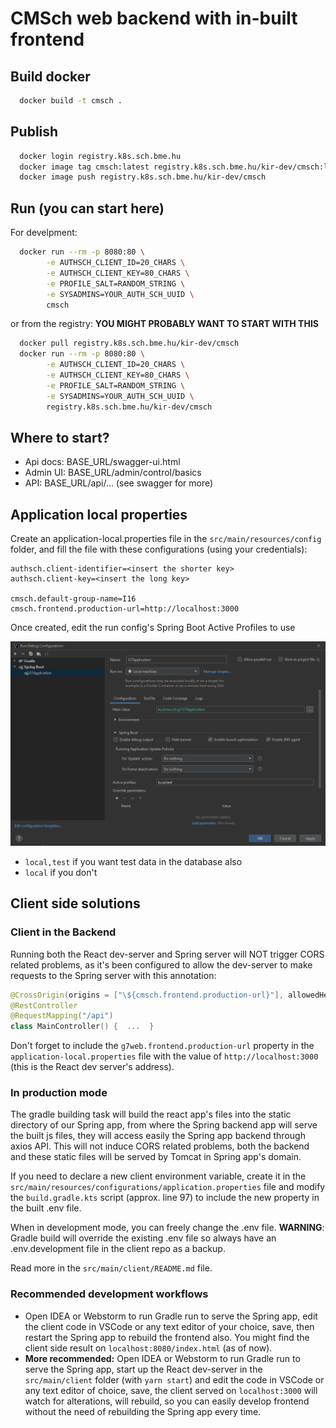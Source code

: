 CMSch web backend with in-built frontend
===

## Build docker

```bash
  docker build -t cmsch .
```

## Publish

```bash
  docker login registry.k8s.sch.bme.hu
  docker image tag cmsch:latest registry.k8s.sch.bme.hu/kir-dev/cmsch:latest
  docker image push registry.k8s.sch.bme.hu/kir-dev/cmsch
```

## Run (you can start here)

For develpment:

```bash
  docker run --rm -p 8080:80 \
        -e AUTHSCH_CLIENT_ID=20_CHARS \
        -e AUTHSCH_CLIENT_KEY=80_CHARS \
        -e PROFILE_SALT=RANDOM_STRING \
        -e SYSADMINS=YOUR_AUTH_SCH_UUID \
        cmsch
```

or from the registry: **YOU MIGHT PROBABLY WANT TO START WITH THIS**

```bash
  docker pull registry.k8s.sch.bme.hu/kir-dev/cmsch
  docker run --rm -p 8080:80 \
        -e AUTHSCH_CLIENT_ID=20_CHARS \
        -e AUTHSCH_CLIENT_KEY=80_CHARS \
        -e PROFILE_SALT=RANDOM_STRING \
        -e SYSADMINS=YOUR_AUTH_SCH_UUID \
        registry.k8s.sch.bme.hu/kir-dev/cmsch
```

## Where to start?

- Api docs: BASE_URL/swagger-ui.html
- Admin UI: BASE_URL/admin/control/basics
- API: BASE_URL/api/... (see swagger for more)

## Application local properties

Create an application-local.properties file in the `src/main/resources/config` folder, 
and fill the file with these configurations (using your credentials): 

```properties
authsch.client-identifier=<insert the shorter key>
authsch.client-key=<insert the long key>

cmsch.default-group-name=I16
cmsch.frontend.production-url=http://localhost:3000
```

Once created, edit the run config's Spring Boot Active Profiles to use 

![runconfig](.readme-files/runconfig.png)

- `local,test` if you want test data in the database also
- `local` if you don't

## Client side solutions

### Client in the Backend

Running both the React dev-server and Spring server will NOT trigger CORS related problems, as it's been configured to allow
the dev-server to make requests to the Spring server with this annotation:

```kotlin
@CrossOrigin(origins = ["\${cmsch.frontend.production-url}"], allowedHeaders = ["*"])
@RestController
@RequestMapping("/api")
class MainController() {  ...  }
```

Don't forget to include the `g7web.frontend.production-url` property in the `application-local.properties` file with the
value of `http://localhost:3000` (this is the React dev server's address).

### In production mode

The gradle building task will build the react app's files into the static directory of our Spring app, from where the
Spring backend app will serve the built js files, they will access easily the Spring app backend through axios API. This
will not induce CORS related problems, both the backend and these static files will be served by Tomcat in Spring app's 
domain.

If you need to declare a new client environment variable, create it in the `src/main/resources/configurations/application.properties`
file and modify the `build.gradle.kts` script (approx. line 97) to include the new property in the built .env file.

When in development mode, you can freely change the .env file. **WARNING**: Gradle build will override the existing .env
file so always have an .env.development file in the client repo as a backup.

Read more in the `src/main/client/README.md` file.

### Recommended development workflows

- Open IDEA or Webstorm to run Gradle run to serve the Spring app, edit the client code in VSCode or any text editor of 
your choice, save, then restart the Spring app to rebuild the frontend also. You might find the client side result on 
`localhost:8080/index.html` (as of now).
- **More recommended:** Open IDEA or Webstorm to run Gradle run to serve the Spring app, start up the React dev-server in 
the `src/main/client` folder (with `yarn start`) and edit the code in VSCode or any text editor of choice, save, the client served on `localhost:3000`
will watch for alterations, will rebuild, so you can easily develop frontend without the need of rebuilding the Spring app
every time.
